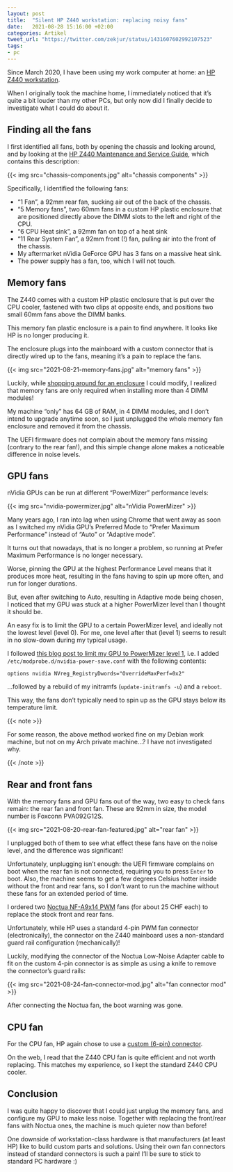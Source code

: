 ```yaml
---
layout: post
title:  "Silent HP Z440 workstation: replacing noisy fans"
date:   2021-08-28 15:16:00 +02:00
categories: Artikel
tweet_url: "https://twitter.com/zekjur/status/1431607602992107523"
tags:
- pc
---
```


Since March 2020, I have been using my work computer at home: an [HP Z440
workstation](https://support.hp.com/us-en/document/c04506309).

When I originally took the machine home, I immediately noticed that it’s quite a
bit louder than my other PCs, but only now did I finally decide to investigate
what I could do about it.

## Finding all the fans

I first identified all fans, both by opening the chassis and looking around, and
by looking at the [HP Z440 Maintenance and Service
Guide](http://h10032.www1.hp.com/ctg/Manual/c04823811), which contains this
description:

{{< img src="chassis-components.jpg" alt="chassis components" >}}

Specifically, I identified the following fans:

* “1 Fan”, a 92mm rear fan, sucking air out of the back of the chassis.
* “5 Memory fans”, two 60mm fans in a custom HP plastic enclosure that are
  positioned directly above the DIMM slots to the left and right of the CPU.
* “6 CPU Heat sink”, a 92mm fan on top of a heat sink
* “11 Rear System Fan”, a 92mm front (!) fan, pulling air into the front of the
  chassis.
* My aftermarket nVidia GeForce GPU has 3 fans on a massive heat sink.
* The power supply has a fan, too, which I will not touch.

## Memory fans

The Z440 comes with a custom HP plastic enclosure that is put over the CPU
cooler, fastened with two clips at opposite ends, and positions two small 60mm
fans above the DIMM banks.

This memory fan plastic enclosure is a pain to find anywhere. It looks like HP
is no longer producing it.


The enclosure plugs into the mainboard with a custom connector that is directly
wired up to the fans, meaning it’s a pain to replace the fans.

{{< img src="2021-08-21-memory-fans.jpg" alt="memory fans" >}}

Luckily, while [shopping around for an
enclosure](https://www.workstation4u.de/de/ersatzteile/hp/hp-z440/1513/hp-z440-memory-cooling-solution-neu)
I could modify, I realized that memory fans are only required when installing
more than 4 DIMM modules!

My machine “only” has 64 GB of RAM, in 4 DIMM modules, and I don’t intend to
upgrade anytime soon, so I just unplugged the whole memory fan enclosure and
removed it from the chassis.

The UEFI firmware does not complain about the memory fans missing (contrary to
the rear fan!), and this simple change alone makes a noticeable difference in
noise levels.

## GPU fans

nVidia GPUs can be run at different “PowerMizer” performance levels:

{{< img src="nvidia-powermizer.jpg" alt="nVidia PowerMizer" >}}

Many years ago, I ran into lag when using Chrome that went away as soon as I
switched my nVidia GPU’s Preferred Mode to “Prefer Maximum Performance” instead
of “Auto” or “Adaptive mode”.

It turns out that nowadays, that is no longer a problem, so running at Prefer
Maximum Performance is no longer necessary.

Worse, pinning the GPU at the highest Performance Level means that it produces
more heat, resulting in the fans having to spin up more often, and run for
longer durations.

But, even after switching to Auto, resulting in Adaptive mode being chosen, I
noticed that my GPU was stuck at a higher PowerMizer level than I thought it
should be.

An easy fix is to limit the GPU to a certain PowerMizer level, and ideally not
the lowest level (level 0). For me, one level after that (level 1) seems to
result in no slow-down during my typical usage.

I followed [this blog post to limit my GPU to PowerMizer level
1](https://db.tannercrook.com/limiting-nvidia-gpu-in-linux/), i.e. I added
`/etc/modprobe.d/nvidia-power-save.conf` with the following contents:

```
options nvidia NVreg_RegistryDwords="OverrideMaxPerf=0x2"
```

…followed by a rebuild of my initramfs (`update-initramfs -u`) and a `reboot`.

This way, the fans don’t typically need to spin up as the GPU stays below its
temperature limit.

{{< note >}}

For some reason, the above method worked fine on my Debian work machine, but not
on my Arch private machine…? I have not investigated why.

{{< /note >}}

## Rear and front fans

With the memory fans and GPU fans out of the way, two easy to check fans remain:
the rear fan and front fan. These are 92mm in size, the model number is Foxconn
PVA092G12S.

{{< img src="2021-08-20-rear-fan-featured.jpg" alt="rear fan" >}}

I unplugged both of them to see what effect these fans have on the noise level,
and the difference was significant!

Unfortunately, unplugging isn’t enough: the UEFI firmware complains on boot when
the rear fan is not connected, requiring you to press `Enter` to boot. Also, the
machine seems to get a few degrees Celsius hotter inside without the front and
rear fans, so I don’t want to run the machine without these fans for an extended
period of time.

I ordered two [Noctua NF-A9x14 PWM](https://noctua.at/en/nf-a9x14-pwm) fans (for
about 25 CHF each) to replace the stock front and rear fans.

Unfortunately, while HP uses a standard 4-pin PWM fan connector
(electronically), the connector on the Z440 mainboard uses a non-standard guard
rail configuration (mechanically)!

Luckily, modifying the connector of the Noctua Low-Noise Adapter cable to fit on
the custom 4-pin connector is as simple as using a knife to remove the
connector’s guard rails:

{{< img src="2021-08-24-fan-connector-mod.jpg" alt="fan connector mod" >}}

After connecting the Noctua fan, the boot warning was gone.

## CPU fan

For the CPU fan, HP again chose to use a [custom (6-pin)
connector](https://h30434.www3.hp.com/t5/Business-PCs-Workstations-and-Point-of-Sale-Systems/Z620-Aftermarker-CPU-Cooler-CPU-Cooling-shroud-necessary-or/td-p/7842134).

On the web, I read that the Z440 CPU fan is quite efficient and not worth
replacing. This matches my experience, so I kept the standard Z440 CPU cooler.

## Conclusion

I was quite happy to discover that I could just unplug the memory fans, and
configure my GPU to make less noise. Together with replacing the front/rear fans
with Noctua ones, the machine is much quieter now than before!

One downside of workstation-class hardware is that manufacturers (at least HP)
like to build custom parts and solutions. Using their own fan connectors instead
of standard connectors is such a pain! I’ll be sure to stick to standard PC
hardware :)
